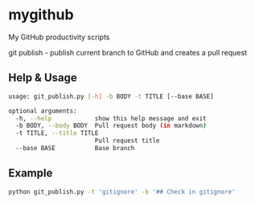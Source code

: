 mygithub
========

My GitHub productivity scripts

git publish  - publish current branch to GitHub and creates a pull request

## Help & Usage
```bash
usage: git_publish.py [-h] -b BODY -t TITLE [--base BASE]

optional arguments:
  -h, --help            show this help message and exit
  -b BODY, --body BODY  Pull request body (in markdown)
  -t TITLE, --title TITLE
                        Pull request title
  --base BASE           Base branch
```

## Example
```bash
python git_publish.py -t 'gitignore' -b '## Check in gitignore'
```
